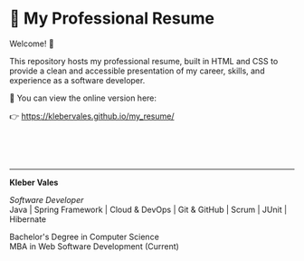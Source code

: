 # 💼 My Professional Resume

Welcome! 👋

This repository hosts my professional resume, built in HTML and CSS to provide a clean and accessible presentation of my career, skills, and experience as a software developer.

📄 You can view the online version here:


👉 https://klebervales.github.io/my_resume/


<br><br><br>


---

**Kleber Vales**  

*Software Developer*  
Java | Spring Framework | Cloud & DevOps | Git & GitHub | Scrum | JUnit | Hibernate  

Bachelor's Degree in Computer Science  
MBA in Web Software Development (Current)





 




